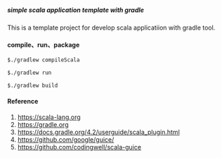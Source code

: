 ##### simple scala application template with gradle

This is a template project for develop scala applicatiion with gradle tool.

#### compile、run、package
```bash
$./gradlew compileScala
```
```bash
$./gradlew run
```
```bash
$./gradlew build

```

#### Reference
1. https://scala-lang.org
2. https://gradle.org
3. https://docs.gradle.org/4.2/userguide/scala_plugin.html
4. https://github.com/google/guice/
5. https://github.com/codingwell/scala-guice